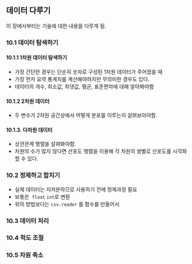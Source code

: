 ## 데이터 다루기
이 장에서부터는 기술에 대한 내용을 다루게 됨.

### 10.1 데이터 탐색하기
#### 10.1.1 1차원 데이터 탐색하기
* 가장 간단한 경우는 단순히 숫자로 구성된 1차원 데이터가 주어졌을 때
* 가장 먼저 요약 통계치를 계산해야하지만 무의미한 경우도 있다.
* 데이터의 개수, 최소값, 최댓값, 평균, 표준편차에 대해 알아봐야함

#### 10.1.2 2차원 데이터
* 두 변수가 2차원 공간상에서 어떻게 분포를 이루는지 살펴보아야함.

#### 10.1.3. 다차원 데이터
* 상관관계 행렬을 살펴봐야함.
* 차원의 수가 많지 않다면 산포도 행렬을 이용해 각 차원의 쌍별로 산포도를 시각화 할 수 있다.

### 10.2 정제하고 합치기
* 실제 데이터는 지저분하므로 사용하기 전에 정제과정 필요
* 보통은  `float` `int`로 변환
* 위의 방법보다는 `csv.reader` 를 함수를 만들어서 
   
### 10.3 데이터 처리

### 10.4 척도 조절

### 10.5 차원 축소

